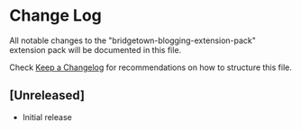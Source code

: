 # Change Log

All notable changes to the "bridgetown-blogging-extension-pack" extension pack will be documented in this file.

Check [Keep a Changelog](http://keepachangelog.com/) for recommendations on how to structure this file.

## [Unreleased]

- Initial release
